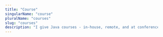 ```yaml
---
title: "Course"
singularName: "course"
pluralName: "courses"
slug: "courses"
description: "I give Java courses - in-house, remote, and at conferences"
---
```


